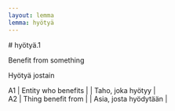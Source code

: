 ```yaml
---
layout: lemma
lemma: hyötyä
---
```


<div class="sense">
# <span class="sensename">hyötyä.1</span>

<span class="description">Benefit from something</span>

<span class="description">Hyötyä jostain</span>

A1 | Entity who benefits |   | Taho, joka hyötyy |  
A2 | Thing benefit from |   | Asia, josta hyödytään |  

</div>

